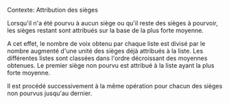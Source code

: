 Contexte: Attribution des sièges

Lorsqu'il n'a été pourvu à aucun siège ou qu'il reste des sièges à pourvoir, les sièges restant sont attribués sur la base de la plus forte moyenne.

A cet effet, le nombre de voix obtenu par chaque liste est divisé par le nombre augmenté d'une unité des sièges déjà attribués à la liste. Les différentes listes sont classées dans l'ordre décroissant des moyennes obtenues. Le premier siège non pourvu est attribué à la liste ayant la plus forte moyenne.

Il est procédé successivement à la même opération pour chacun des sièges non pourvus jusqu'au dernier.